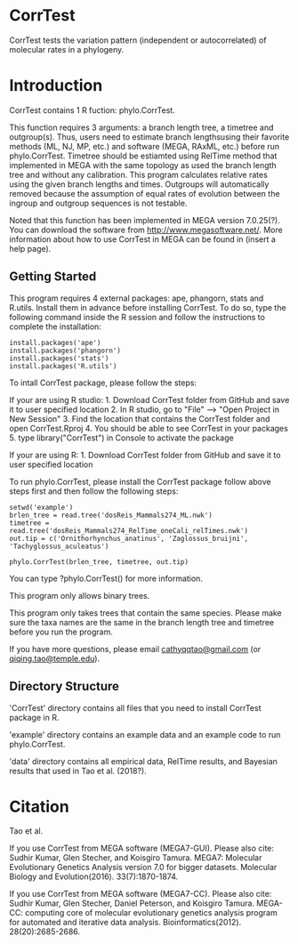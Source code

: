 CorrTest
==============

CorrTest tests the variation pattern (independent or autocorrelated) of molecular rates in a phylogeny. 

Introduction
============

CorrTest contains 1 R fuction: phylo.CorrTest. 

This function requires 3 arguments: a branch length tree, a timetree and outgroup(s). Thus, users need to estimate branch lengthsusing their favorite methods (ML, NJ, MP, etc.) and software (MEGA, RAxML, etc.) before run phylo.CorrTest. Timetree should be estiamted using RelTime method that implemented in MEGA with the same topology as used the branch length tree and without any calibration. This program calculates relative rates using the given branch lengths and times. Outgroups will automatically removed because the assumption of equal rates of evolution between the ingroup and outgroup sequences is not testable. 

Noted that this function has been implemented in MEGA version 7.0.25(?). You can download the software from http://www.megasoftware.net/. More information about how to use CorrTest in MEGA can be found in (insert a help page).


Getting Started
---------------

This program requires 4 external packages: ape, phangorn, stats and R.utils. Install them in advance before installing CorrTest. To do so, type the following command inside the R session and follow the instructions to complete the installation: 

	install.packages('ape')
	install.packages('phangorn')
	install.packages('stats')
	install.packages('R.utils')

	
To intall CorrTest package, please follow the steps:

If your are using R studio:
	1. Download CorrTest folder from GitHub and save it to user specified location
	2. In R studio, go to "File" --> "Open Project in New Session"
	3. Find the location that contains the CorrTest folder and open CorrTest.Rproj 
	4. You should be able to see CorrTest in your packages
	5. type library("CorrTest") in Console to activate the package
	
 If your are using R:
	1. Download CorrTest folder from GitHub and save it to user specified location


To run phylo.CorrTest, please install the CorrTest package follow above steps first and then follow the following steps:

	setwd('example')
	brlen_tree = read.tree('dosReis_Mammals274_ML.nwk')
	timetree = read.tree('dosReis_Mammals274_RelTime_oneCali_relTimes.nwk')
	out.tip = c('Ornithorhynchus_anatinus', 'Zaglossus_bruijni', 'Tachyglossus_aculeatus')
	
	phylo.CorrTest(brlen_tree, timetree, out.tip)


You can type ?phylo.CorrTest() for more information. 

This program only allows binary trees.

This program only takes trees that contain the same species. Please make sure the taxa names are the same in the branch length tree and timetree before you run the program. 

If you have more questions, please email cathyqqtao@gmail.com (or qiqing.tao@temple.edu).


Directory Structure
------------------- 

'CorrTest' directory contains all files that you need to install CorrTest package in R.

'example' directory contains an example data and an example code to run phylo.CorrTest.

'data' directory contains all empirical data, RelTime results, and Bayesian results that used in Tao et al. (2018?). 


Citation
============
Tao et al.

If you use CorrTest from MEGA software (MEGA7-GUI). Please also cite:
Sudhir Kumar, Glen Stecher, and Koisgiro Tamura. MEGA7: Molecular Evolutionary Genetics Analysis version 7.0 for bigger datasets. Molecular Biology and Evolution(2016). 33(7):1870-1874.

If you use CorrTest from MEGA software (MEGA7-CC). Please also cite:
Sudhir Kumar, Glen Stecher, Daniel Peterson, and Koisgiro Tamura. MEGA-CC: computing core of molecular evolutionary genetics analysis program for automated and iterative data analysis. Bioinformatics(2012). 28(20):2685-2686.